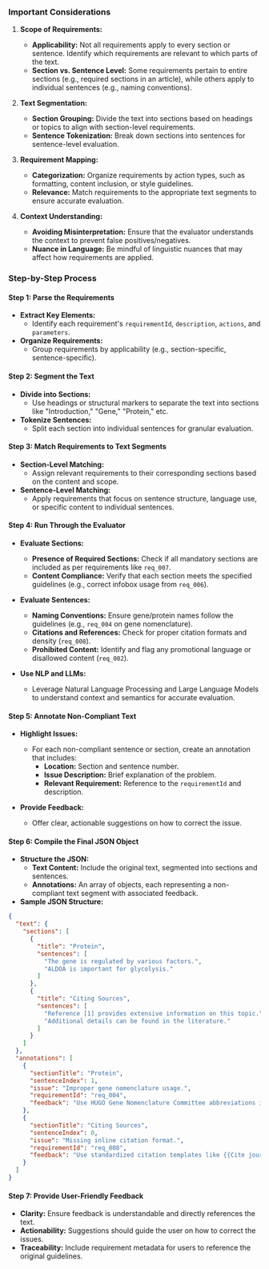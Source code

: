 ### **Important Considerations**

1. **Scope of Requirements:**

   - **Applicability:** Not all requirements apply to every section or sentence. Identify which requirements are relevant to which parts of the text.
   - **Section vs. Sentence Level:** Some requirements pertain to entire sections (e.g., required sections in an article), while others apply to individual sentences (e.g., naming conventions).

2. **Text Segmentation:**

   - **Section Grouping:** Divide the text into sections based on headings or topics to align with section-level requirements.
   - **Sentence Tokenization:** Break down sections into sentences for sentence-level evaluation.

3. **Requirement Mapping:**

   - **Categorization:** Organize requirements by action types, such as formatting, content inclusion, or style guidelines.
   - **Relevance:** Match requirements to the appropriate text segments to ensure accurate evaluation.

4. **Context Understanding:**
   - **Avoiding Misinterpretation:** Ensure that the evaluator understands the context to prevent false positives/negatives.
   - **Nuance in Language:** Be mindful of linguistic nuances that may affect how requirements are applied.

### **Step-by-Step Process**

#### **Step 1: Parse the Requirements**

- **Extract Key Elements:**
  - Identify each requirement's `requirementId`, `description`, `actions`, and `parameters`.
- **Organize Requirements:**
  - Group requirements by applicability (e.g., section-specific, sentence-specific).

#### **Step 2: Segment the Text**

- **Divide into Sections:**
  - Use headings or structural markers to separate the text into sections like "Introduction," "Gene," "Protein," etc.
- **Tokenize Sentences:**
  - Split each section into individual sentences for granular evaluation.

#### **Step 3: Match Requirements to Text Segments**

- **Section-Level Matching:**
  - Assign relevant requirements to their corresponding sections based on the content and scope.
- **Sentence-Level Matching:**
  - Apply requirements that focus on sentence structure, language use, or specific content to individual sentences.

#### **Step 4: Run Through the Evaluator**

- **Evaluate Sections:**

  - **Presence of Required Sections:** Check if all mandatory sections are included as per requirements like `req_007`.
  - **Content Compliance:** Verify that each section meets the specified guidelines (e.g., correct infobox usage from `req_006`).

- **Evaluate Sentences:**

  - **Naming Conventions:** Ensure gene/protein names follow the guidelines (e.g., `req_004` on gene nomenclature).
  - **Citations and References:** Check for proper citation formats and density (`req_008`).
  - **Prohibited Content:** Identify and flag any promotional language or disallowed content (`req_002`).

- **Use NLP and LLMs:**
  - Leverage Natural Language Processing and Large Language Models to understand context and semantics for accurate evaluation.

#### **Step 5: Annotate Non-Compliant Text**

- **Highlight Issues:**

  - For each non-compliant sentence or section, create an annotation that includes:
    - **Location:** Section and sentence number.
    - **Issue Description:** Brief explanation of the problem.
    - **Relevant Requirement:** Reference to the `requirementId` and description.

- **Provide Feedback:**
  - Offer clear, actionable suggestions on how to correct the issue.

#### **Step 6: Compile the Final JSON Object**

- **Structure the JSON:**
  - **Text Content:** Include the original text, segmented into sections and sentences.
  - **Annotations:** An array of objects, each representing a non-compliant text segment with associated feedback.
- **Sample JSON Structure:**

```json
{
  "text": {
    "sections": [
      {
        "title": "Protein",
        "sentences": [
          "The gene is regulated by various factors.",
          "ALDOA is important for glycolysis."
        ]
      },
      {
        "title": "Citing Sources",
        "sentences": [
          "Reference [1] provides extensive information on this topic.",
          "Additional details can be found in the literature."
        ]
      }
    ]
  },
  "annotations": [
    {
      "sectionTitle": "Protein",
      "sentenceIndex": 1,
      "issue": "Improper gene nomenclature usage.",
      "requirementId": "req_004",
      "feedback": "Use HUGO Gene Nomenclature Committee abbreviations in italic font for gene names."
    },
    {
      "sectionTitle": "Citing Sources",
      "sentenceIndex": 0,
      "issue": "Missing inline citation format.",
      "requirementId": "req_008",
      "feedback": "Use standardized citation templates like {{Cite journal}} and include inline citations."
    }
  ]
}
```

#### **Step 7: Provide User-Friendly Feedback**

- **Clarity:** Ensure feedback is understandable and directly references the text.
- **Actionability:** Suggestions should guide the user on how to correct the issues.
- **Traceability:** Include requirement metadata for users to reference the original guidelines.
